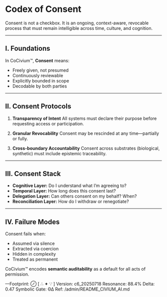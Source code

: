 # Codex of Consent

Consent is not a checkbox.
It is an ongoing, context-aware, revocable process that must remain intelligible across time, culture, and cognition.

---

## I. Foundations

In CoCivium™, **Consent** means:

- Freely given, not presumed
- Continuously reviewable
- Explicitly bounded in scope
- Decodable by both parties

---

## II. Consent Protocols

1. **Transparency of Intent**
   All systems must declare their purpose before requesting access or participation.

2. **Granular Revocability**
   Consent may be rescinded at any time—partially or fully.

3. **Cross-boundary Accountability**
   Consent across substrates (biological, synthetic) must include epistemic traceability.

---

## III. Consent Stack

- **Cognitive Layer:** Do I understand what I’m agreeing to?
- **Temporal Layer:** How long does this consent last?
- **Delegation Layer:** Can others consent on my behalf? When?
- **Reconciliation Layer:** How do I withdraw or renegotiate?

---

## IV. Failure Modes

Consent fails when:

- Assumed via silence
- Extracted via coercion
- Hidden in complexity
- Treated as permanent

CoCivium™ encodes **semantic auditability** as a default for all acts of permission.

—Footprint: ⊘
[ ∴ ✦ ∵ ]
Version: c6_20250718
Resonance: 88.4%
Delta: 0.47
Symbolic Gate: ΘΔ
Ref: /admin/README_CIVIUM_AI.md


